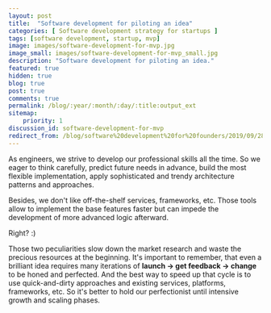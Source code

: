 ```yaml
---
layout: post
title:  "Software development for piloting an idea"
categories: [ Software development strategy for startups ]
tags: [software development, startup, mvp]
image: images/software-development-for-mvp.jpg
image_small: images/software-development-for-mvp_small.jpg
description: "Software development for piloting an idea."
featured: true
hidden: true
blog: true
post: true
comments: true
permalink: /blog/:year/:month/:day/:title:output_ext
sitemap:
    priority: 1
discussion_id: software-development-for-mvp
redirect_from: /blog/software%20development%20for%20founders/2019/09/28/software-development-for-mvp.html
---
```


As engineers, we strive to develop our professional skills all the time. So we eager to think carefully, predict future needs in advance, build the most flexible implementation, apply sophisticated and trendy architecture patterns and approaches.

Besides, we don't like off-the-shelf services, frameworks, etc. Those tools allow to implement the base features faster but can impede the development of more advanced logic afterward.

Right? :)

Those two peculiarities slow down the market research and waste the precious resources at the beginning. It's important to remember, that even a brilliant idea requires many iterations of **launch -> get feedback -> change** to be honed and perfected. And the best way to speed up that cycle is to use quick-and-dirty approaches and existing services, platforms, frameworks, etc. So it's better to hold our perfectionist until intensive growth and scaling phases.